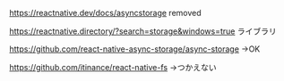 <https://reactnative.dev/docs/asyncstorage>
removed

<https://reactnative.directory/?search=storage&windows=true>
ライブラリ

<https://github.com/react-native-async-storage/async-storage>
→OK

https://github.com/itinance/react-native-fs
→つかえない